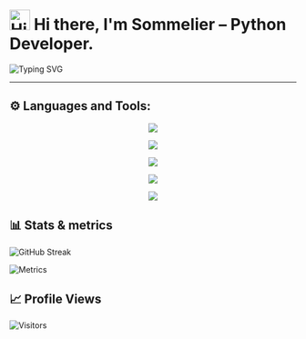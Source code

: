 # <img src="https://raw.githubusercontent.com/blackcater/blackcater/main/images/Hi.gif" title="Hi there" width="36" height="36"> Hi there, I'm Sommelier – Python Developer.

![Typing SVG](https://readme-typing-svg.demolab.com?font=Fira+Code&weight=300&pause=1200&color=269BF7&multiline=true&repeat=false&width=780&height=110&lines=Working+with+products+in+telegram+(such+as+stores+and+services).;Working+with+API+(Flask-Restful%2C+DRF%2C+FastAPI%2C+Robyn).;I+working+web+products+on+Django%2C+Wagtail%2C+Flask.)

- - -

## ⚙️ Languages and Tools:
<p align="center">
    <img src="https://skillicons.dev/icons?i=linux,docker,aws,bash,cloudflare,devto,nginx,redis,sentry" />
</p>
<p align="center">
    <img src="https://skillicons.dev/icons?i=md,html,css,js,ts,pug,scss,svelte,react" />
</p>
<p align="center">
    <img src="https://skillicons.dev/icons?i=py,git,bots,django,flask,fastapi,github,gitlab" />
</p>
<p align="center">
    <img src="https://skillicons.dev/icons?i=vim,neovim,idea,vscode,atom" />
</p>
<p align="center">
    <img src="https://skillicons.dev/icons?i=mongodb,mysql,postgresql,sqlite" />
</p>

## 📊 Stats & metrics
![GitHub Streak](https://streak-stats.demolab.com?user=NightSommelier&theme=material&date_format=j%20M%5B%20Y%5D&card_width=600&stroke=AD1919&background=60%2C0D0111%2C5B2121&fire=EB0000)

![Metrics](https://metrics.lecoq.io/NightSommelier?template=classic&isocalendar=1&lines=1&base=header%2C%20activity%2C%20community%2C%20repositories%2C%20metadata&base.indepth=false&base.hireable=false&base.skip=false&isocalendar=false&isocalendar.duration=full-year&lines=false&lines.sections=base&lines.repositories.limit=4&lines.history.limit=1&config.timezone=Europe%2FKiev)

## 📈 Profile Views
![Visitors](https://profile-counter.glitch.me/NightSommelier/count.svg)